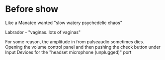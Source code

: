 # Before show

Like a Manatee wanted "slow watery psychedelic chaos"

Labrador - "vaginas. lots of vaginas"

For some reason, the amplitude in from pulseaudio sometimes dies. Opening the 
volume control panel and then pushing the check button under Input Devices for 
the "headset microphone (unplugged)" port
